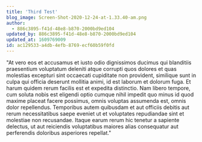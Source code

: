 ```yaml
---
title: 'Third Test'
blog_image: Screen-Shot-2020-12-24-at-1.33.40-am.png
author:
  - 886c3895-f41d-48e8-b870-2000bd9ed104
updated_by: 886c3895-f41d-48e8-b870-2000bd9ed104
updated_at: 1609769009
id: ac129533-a4db-4efb-8769-ecf60b59f0fd
---
```

"At vero eos et accusamus et iusto odio dignissimos ducimus qui blanditiis praesentium voluptatum deleniti atque corrupti quos dolores et quas molestias excepturi sint occaecati cupiditate non provident, similique sunt in culpa qui officia deserunt mollitia animi, id est laborum et dolorum fuga. Et harum quidem rerum facilis est et expedita distinctio. Nam libero tempore, cum soluta nobis est eligendi optio cumque nihil impedit quo minus id quod maxime placeat facere possimus, omnis voluptas assumenda est, omnis dolor repellendus. Temporibus autem quibusdam et aut officiis debitis aut rerum necessitatibus saepe eveniet ut et voluptates repudiandae sint et molestiae non recusandae. Itaque earum rerum hic tenetur a sapiente delectus, ut aut reiciendis voluptatibus maiores alias consequatur aut perferendis doloribus asperiores repellat."